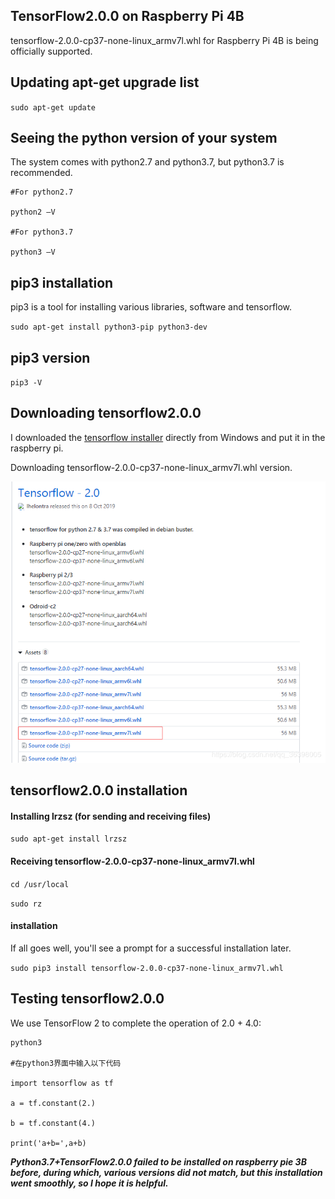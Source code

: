 ## TensorFlow2.0.0 on Raspberry Pi 4B
tensorflow-2.0.0-cp37-none-linux_armv7l.whl for Raspberry Pi 4B is being officially supported.

## Updating apt-get upgrade list
`sudo apt-get update`

## Seeing the python version of your system
The system comes with python2.7 and python3.7, but python3.7 is recommended.
```
#For python2.7

python2 –V

#For python3.7

python3 –V
```

## pip3 installation
pip3 is a tool for installing various libraries, software and tensorflow.

`sudo apt-get install python3-pip python3-dev`

## pip3 version

`pip3 -V`

## Downloading tensorflow2.0.0
I downloaded the [tensorflow installer](https://github.com/lhelontra/tensorflow-on-arm/releases) directly from Windows and put it in the raspberry pi.

Downloading tensorflow-2.0.0-cp37-none-linux_armv7l.whl version.

![tensorflow-2.0.0-cp37](https://github.com/xiaochanggong916/xiaochanggong916.github.io/blob/master/image/20200103104328745.png)



## tensorflow2.0.0 installation

#### Installing lrzsz (for sending and receiving files)

`sudo apt-get install lrzsz`

#### Receiving tensorflow-2.0.0-cp37-none-linux_armv7l.whl
`cd /usr/local`

`sudo rz`

#### installation

If all goes well, you'll see a prompt for a successful installation later.

`sudo pip3 install tensorflow-2.0.0-cp37-none-linux_armv7l.whl`

## Testing tensorflow2.0.0

We use TensorFlow 2 to complete the operation of 2.0 + 4.0:

```
python3

#在python3界面中输入以下代码

import tensorflow as tf

a = tf.constant(2.)

b = tf.constant(4.)

print('a+b=',a+b)

```

***Python3.7+TensorFlow2.0.0 failed to be installed on raspberry pie 3B before, during which, various versions did not match, but this installation went smoothly, so I hope it is helpful.***


